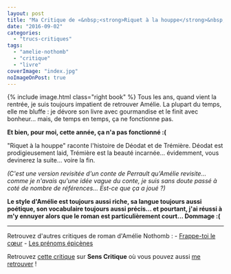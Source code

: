 ```yaml
---
layout: post
title: "Ma Critique de «&nbsp;<strong>Riquet à la houppe</strong>&nbsp;» d'<em>Amélie Nothomb</em>"
date: "2016-09-02"
categories: 
  - "trucs-critiques"
tags: 
  - "amelie-nothomb"
  - "critique"
  - "livre"
coverImage: "index.jpg"
noImageOnPost: true
---
```


{% include image.html class="right book" %}
Tous les ans, quand vient la rentrée, je suis toujours impatient de retrouver Amélie. La plupart du temps, elle me bluffe : je dévore son livre avec gourmandise et le finit avec bonheur... mais, de temps en temps, ça ne fonctionne pas.

**Et bien, pour moi, cette année, ça n'a pas fonctionné :(**

"Riquet à la houppe" raconte l'histoire de Déodat et de Trémière. Déodat est prodigieusement laid, Trémière est la beauté incarnée... évidemment, vous devinerez la suite... voire la fin.

_(C'est une version revisitée d'un conte de Perrault qu'Amélie revisite... comme je n'avais qu'une idée vague du conte, je suis sans doute passé à coté de nombre de références... Est-ce que ça a joué ?)_

**Le style d'Amélie est toujours aussi riche, sa langue toujours aussi poétique, son vocabulaire toujours aussi précis... et pourtant, j'ai réussi à m'y ennuyer alors que le roman est particulièrement court... Dommage :(**

* * *

Retrouvez d'autres critiques de roman d'Amélie Nothomb : - [Frappe-toi le cœur](https://www.6x8.org/2017/10/ma-critique-de-frappe-toi-le-cur-damelie-nothomb/) - [Les prénoms épicènes](https://www.6x8.org/2018/12/ma-critique-de-les-prenoms-epicenes-damelie-nothomb/)

Retrouvez [cette critique](http://www.senscritique.com/livre/Riquet_a_la_houppe/critique/103858395) sur **Sens Critique** où vous pouvez aussi [me retrouver](http://www.senscritique.com/Arnaud_Malon) !

